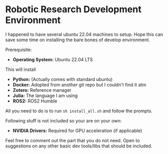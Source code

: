# Robotic Research Development Environment


I happened to have several ubuntu 22.04 machines to setup. Hope this can save some time on installing the bare bones of develop environment. 

Prerequisite:  
- **Operating System:** Ubuntu 22.04 LTS

This will install
- **Python:** (Actually comes with standard ubuntu)
- **Docker:** Adopted from another git repo but I couldn't find it atm
- **Zotero:** Reference manager
- **Julia:** The language I am using
- **ROS2:** ROS2 Humble

All you need to do is to run `sh install_all.sh` and follow the prompts. 

Following stuff is not included so your are on your own: 
- **NVIDIA Drivers:** Required for GPU acceleration (if applicable)

Feel free to comment out the part that you do not need. Open to suggestions on any other basic dev tools/libs that should be included. 
